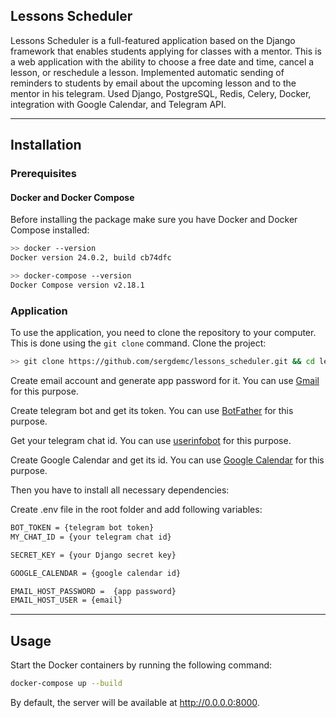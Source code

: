 

## Lessons Scheduler
Lessons Scheduler is a full-featured application based on the Django framework that enables students applying for classes with a mentor.
This is a web application with the ability to choose a free date and time, cancel a lesson, or reschedule a lesson. Implemented automatic sending of reminders to students by email about the upcoming lesson and to the mentor in his telegram. Used Django, PostgreSQL, Redis, Celery, Docker, integration with Google Calendar, and Telegram API.


---

## Installation

### Prerequisites

#### Docker and Docker Compose

Before installing the package make sure you have Docker and Docker Compose installed:

```bash
>> docker --version
Docker version 24.0.2, build cb74dfc
```

```bash
>> docker-compose --version
Docker Compose version v2.18.1
```


### Application

To use the application, you need to clone the repository to your computer. This is done using the `git clone` command. Clone the project:

```bash
>> git clone https://github.com/sergdemc/lessons_scheduler.git && cd lessons_scheduler
```


Create email account and generate app password for it. You can use [Gmail](https://mail.google.com/) for this purpose.

Create telegram bot and get its token. You can use [BotFather](https://t.me/botfather) for this purpose.

Get your telegram chat id. You can use [userinfobot](https://t.me/userinfobot) for this purpose.

Create Google Calendar and get its id. You can use [Google Calendar](https://calendar.google.com/) for this purpose.

Then you have to install all necessary dependencies:


Create .env file in the root folder and add following variables:
```bash
BOT_TOKEN = {telegram bot token}
MY_CHAT_ID = {your telegram chat id}

SECRET_KEY = {your Django secret key}

GOOGLE_CALENDAR = {google calendar id}

EMAIL_HOST_PASSWORD =  {app password}
EMAIL_HOST_USER = {email}
```


---

## Usage

Start the Docker containers by running the following command:

```bash
docker-compose up --build
```
By default, the server will be available at http://0.0.0.0:8000. 
